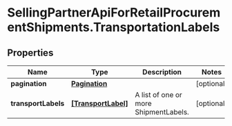 # SellingPartnerApiForRetailProcurementShipments.TransportationLabels

## Properties

Name | Type | Description | Notes
------------ | ------------- | ------------- | -------------
**pagination** | [**Pagination**](Pagination.md) |  | [optional] 
**transportLabels** | [**[TransportLabel]**](TransportLabel.md) | A list of one or more ShipmentLabels. | [optional] 


